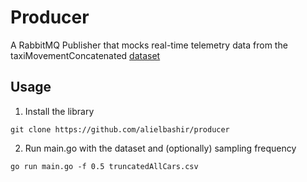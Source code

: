 # Producer
A RabbitMQ Publisher that mocks real-time telemetry data from the taxiMovementConcatenated [dataset](https://www.kaggle.com/henrikengdahl/taximovementconcatenated)

## Usage
1. Install the library
```
git clone https://github.com/alielbashir/producer
```

2. Run main.go with the dataset and (optionally) sampling frequency
```
go run main.go -f 0.5 truncatedAllCars.csv 
```

